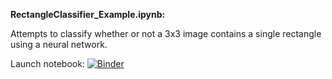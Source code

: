**RectangleClassifier_Example.ipynb:**

Attempts to classify whether or not a 3x3 image contains a single rectangle using a neural network.

Launch notebook: [![Binder](https://mybinder.org/badge_logo.svg)](https://mybinder.org/v2/gh/lhayward/RectangleClassifier/master?filepath=RectangleClassifier_Example.ipynb)

